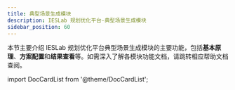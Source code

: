 ```yaml
---
title: 典型场景生成模块
description: IESLab 规划优化平台-典型场景生成模块
sidebar_position: 60
---
```



本节主要介绍 IESLab 规划优化平台典型场景生成模块的主要功能，包括**基本原理**、**方案配置**和**结果查看**等。如需深入了解各模块功能文档，请跳转相应帮助文档查阅。



import DocCardList from '@theme/DocCardList';

<DocCardList />